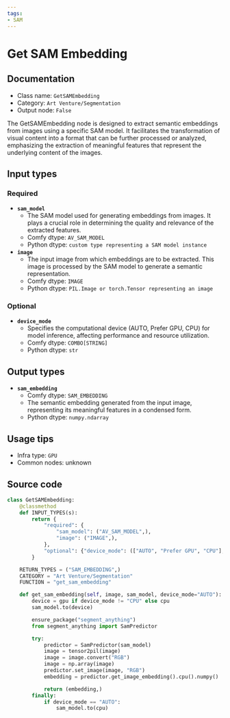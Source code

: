 ```yaml
---
tags:
- SAM
---
```


# Get SAM Embedding
## Documentation
- Class name: `GetSAMEmbedding`
- Category: `Art Venture/Segmentation`
- Output node: `False`

The GetSAMEmbedding node is designed to extract semantic embeddings from images using a specific SAM model. It facilitates the transformation of visual content into a format that can be further processed or analyzed, emphasizing the extraction of meaningful features that represent the underlying content of the images.
## Input types
### Required
- **`sam_model`**
    - The SAM model used for generating embeddings from images. It plays a crucial role in determining the quality and relevance of the extracted features.
    - Comfy dtype: `AV_SAM_MODEL`
    - Python dtype: `custom type representing a SAM model instance`
- **`image`**
    - The input image from which embeddings are to be extracted. This image is processed by the SAM model to generate a semantic representation.
    - Comfy dtype: `IMAGE`
    - Python dtype: `PIL.Image or torch.Tensor representing an image`
### Optional
- **`device_mode`**
    - Specifies the computational device (AUTO, Prefer GPU, CPU) for model inference, affecting performance and resource utilization.
    - Comfy dtype: `COMBO[STRING]`
    - Python dtype: `str`
## Output types
- **`sam_embedding`**
    - Comfy dtype: `SAM_EMBEDDING`
    - The semantic embedding generated from the input image, representing its meaningful features in a condensed form.
    - Python dtype: `numpy.ndarray`
## Usage tips
- Infra type: `GPU`
- Common nodes: unknown


## Source code
```python
class GetSAMEmbedding:
    @classmethod
    def INPUT_TYPES(s):
        return {
            "required": {
                "sam_model": ("AV_SAM_MODEL",),
                "image": ("IMAGE",),
            },
            "optional": {"device_mode": (["AUTO", "Prefer GPU", "CPU"],)},
        }

    RETURN_TYPES = ("SAM_EMBEDDING",)
    CATEGORY = "Art Venture/Segmentation"
    FUNCTION = "get_sam_embedding"

    def get_sam_embedding(self, image, sam_model, device_mode="AUTO"):
        device = gpu if device_mode != "CPU" else cpu
        sam_model.to(device)

        ensure_package("segment_anything")
        from segment_anything import SamPredictor

        try:
            predictor = SamPredictor(sam_model)
            image = tensor2pil(image)
            image = image.convert("RGB")
            image = np.array(image)
            predictor.set_image(image, "RGB")
            embedding = predictor.get_image_embedding().cpu().numpy()

            return (embedding,)
        finally:
            if device_mode == "AUTO":
                sam_model.to(cpu)

```
